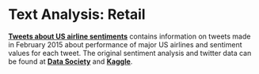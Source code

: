 # Text Analysis: Retail

[**Tweets about US airline sentiments**](https://github.com/MaurissaCM/Decoded-DA-Datastore/raw/master/data/twitter-airline-sentiment.csv.zip) contains information on tweets made in February 2015 about performance of major US airlines and sentiment values for each tweet. The original sentiment analysis and twitter data can be found at [**Data Society**](https://data.world/data-society/twitters-about-us-airline) and [**Kaggle**](https://www.kaggle.com/crowdflower/twitter-airline-sentiment).

